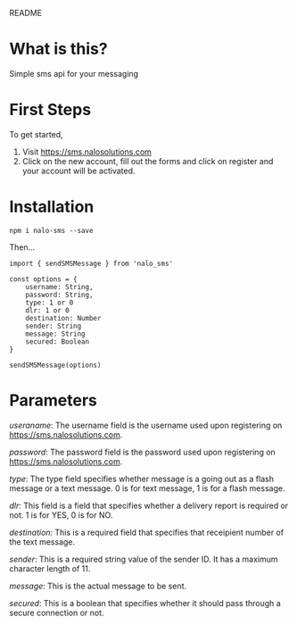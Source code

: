 README

# What is this?

Simple sms api for your messaging

# First Steps

To get started,
1. Visit https://sms.nalosolutions.com
2. Click on the new account, fill out the forms and click on register and your account will be activated.


# Installation

`npm i nalo-sms --save`

Then...

```
import { sendSMSMessage } from 'nalo_sms'

const options = {
    username: String,
    password: String,
    type: 1 or 0
    dlr: 1 or 0
    destination: Number
    sender: String
    message: String
    secured: Boolean
}

sendSMSMessage(options)

```

# Parameters
*useraname*: The username field is the username used upon registering on https://sms.nalosolutions.com.

*password*: The password field is the password used upon registering on https://sms.nalosolutions.com.

*type*: The type field specifies whether message is a going out as a flash message or a text message. 0 is for text message, 1 is for a flash message.

*dlr*: This field is a field that specifies whether a delivery report is required or not. 1 is for YES, 0 is for NO.

*destination*: This is a required field that specifies that receipient number of the text message.

*sender*: This is a required string value of the sender ID. It has a maximum character length of 11.

*message*: This is the actual message to be sent.

*secured*: This is a boolean that specifies whether it should pass through a secure connection or not.
